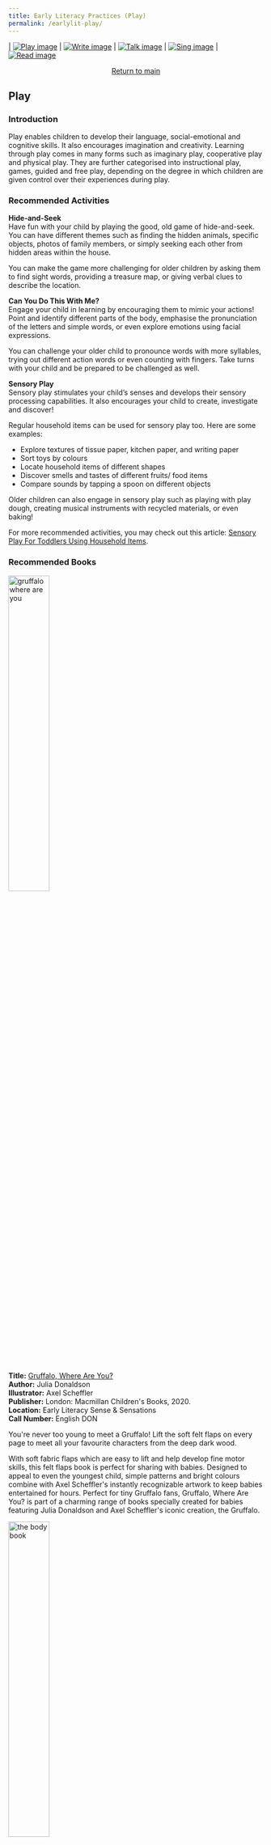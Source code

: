 ```yaml
---
title: Early Literacy Practices (Play)
permalink: /earlylit-play/
---
```

| [![Play image](/images/diyresources/preschool/earlyreadprac_play.png)](/earlylit-play) | [![Write image](/images/diyresources/preschool/earlyreadprac_write.png)](/earlylit-write) | [![Talk image](/images/diyresources/preschool/earlyreadprac_talk.png)](/earlylit-talk) | [![Sing image](/images/diyresources/preschool/earlyreadprac_sing.png)](/earlylit-sing) | [![Read image](/images/diyresources/preschool/earlyreadprac_read.png)](/earlylit-read) <br>

<p style="text-align: center;"><a href="/diy-resources/preschool/preschool-main">Return to main</a></p>

## **Play**

### **Introduction**

Play enables children to develop their language, social-emotional and cognitive skills. It also encourages imagination and creativity. Learning through play comes in many forms such as imaginary play, cooperative play and physical play. They are further categorised into instructional play, games, guided and free play, depending on the degree in which children are given control over their experiences during play.

### **Recommended Activities**

**Hide-and-Seek** <br>
Have fun with your child by playing the good, old game of hide-and-seek. You can have different themes such as finding the hidden animals, specific objects, photos of family members, or simply seeking each other from hidden areas within the house. 

You can make the game more challenging for older children by asking them to find sight words, providing a treasure map, or giving verbal clues to describe the location. 

**Can You Do This With Me?** <br>
Engage your child in learning by encouraging them to mimic your actions! Point and identify different parts of the body, emphasise the pronunciation of the letters and simple words, or even explore emotions using facial expressions. 

You can challenge your older child to pronounce words with more syllables, trying out different action words or even counting with fingers. Take turns with your child and be prepared to be challenged as well. 

**Sensory Play** <br>
Sensory play stimulates your child’s senses and develops their sensory processing capabilities. It also encourages your child to create, investigate and discover! 

Regular household items can be used for sensory play too. Here are some examples:
* Explore textures of tissue paper, kitchen paper, and writing paper
* Sort toys by colours
* Locate household items of different shapes 
* Discover smells and tastes of different fruits/ food items
* Compare sounds by tapping a spoon on different objects

Older children can also engage in sensory play such as playing with play dough, creating musical instruments with recycled materials, or even baking!
 

For more recommended activities, you may check out this article: [Sensory Play For Toddlers Using Household Items](https://porch.com/advice/sensory-play-using-household-items).

### **Recommended Books**

<img src="/images/diyresources/preschool/gruffalo%20where%20are%20you.jpg" alt="gruffalo where are you" style="width:40%">

**Title:** [Gruffalo, Where Are You?](https://catalogue.nlb.gov.sg/cgi-bin/spydus.exe/ENQ/WPAC/BIBENQ?SETLVL=&BRN=204390894)	 <br>
**Author:** Julia Donaldson <br>
**Illustrator:** Axel Scheffler <br>
**Publisher:** London: Macmillan Children's Books, 2020. <br>
**Location:** Early Literacy Sense & Sensations <br>
**Call Number:** English DON <br>

You're never too young to meet a Gruffalo! Lift the soft felt flaps on every page to meet all your favourite characters from the deep dark wood.

With soft fabric flaps which are easy to lift and help develop fine motor skills, this felt flaps book is perfect for sharing with babies. Designed to appeal to even the youngest child, simple patterns and bright colours combine with Axel Scheffler's instantly recognizable artwork to keep babies entertained for hours. Perfect for tiny Gruffalo fans, Gruffalo, Where Are You? is part of a charming range of books specially created for babies featuring Julia Donaldson and Axel Scheffler's iconic creation, the Gruffalo.

<img src="/images/diyresources/preschool/hide%20and%20seek.jpg" alt="the body book" style="width:40%">

**Title:** [Hide and Seek: Lift-the-Flap](https://catalogue.nlb.gov.sg/cgi-bin/spydus.exe/ENQ/WPAC/BIBENQ?SETLVL=&BRN=205501904) <br>
**Author:** Roald Dahl <br>
**Illustrator:** Quentin Blake <br>
**Publisher:** London: Puffin Books, 2021. <br>
**Location:** Early Literacy Sense & Sensations <br>
**Call Number:** English DAH <br>

It's time for a gloriumptious game of hide and seek with Roald Dahl!

Who's that hiding under the flap? Is it a ginormous giraffe or a friendly giant? Just watch out for the enormous crocodile...

With iconic illustrations from Quentin Blake, this sturdy, colourful lift-the-flap book is the perfect way to introduce the youngest chiddlers to the wonderful world of Roald Dahl.

<img src="/images/diyresources/preschool/lets%20look%20at%20numbers.jpg" alt="let's look at numbers" style="width:40%">

**Title:** [Let’s Look at Numbers](https://catalogue.nlb.gov.sg/cgi-bin/spydus.exe/ENQ/WPAC/BIBENQ?SETLVL=&BRN=205501398) <br>
**Author:** Marion Deuchars <br>
**Illustrator:** Marion Deuchars <br>
**Publisher:** London: Laurence King Publishing, 2021. <br>
**Location:** Early Literacy Concepts <br>
**Call Number:** English 513.2 DEU <br>

Introduce numbers from 1 to 10 with this stunning board book, perfect for sharing with your baby or toddler.

Part of a brand-new series of board books Let's Look At... and with beautiful artwork from bestselling author and illustrator Marion Deuchars, this book is the perfect introduction to counting. Make learning fun and stimulating as you go through the pages of this gorgeous book for young readers.

<img src="/images/diyresources/preschool/can%20you%20guess%20animals.jpg" alt="can you guess animals" style="width:50%">
	
**Title:** [Can You Guess? Animals: With the Very Hungry Caterpillar](https://catalogue.nlb.gov.sg/cgi-bin/spydus.exe/ENQ/WPAC/BIBENQ?SETLVL=&BRN=204383151 )	<br>
**Author:** Eric Carle <br>
**Illustrator:** Eric Carle <br>
**Publisher:** New York: World of Eric Carle, 2020. <br>
**Location:** Early Literacy Emergent Readers  <br>
**Call Number:** English 590 CAR <br>

Spot the animals in this guessing-game board book featuring The Very Hungry Caterpillar!

Which animal has wrinkly gray skin and a long trunk? It's an elephant! Try to guess which animal will appear on the next page from the colorful close-ups and clever clues from The Very Hungry Caterpillar. Eric Carle's beautiful classic illustrations bring the animals to life on the page! 

*All synopses taken from the respective publishers. The book covers are the copyright of the respective publishing companies.*

 **For more activities and book recommendations, click [here](/files/preschool/early%20literacy%20practices_compiled.pdf).**
